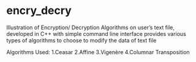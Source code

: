# encry_decry
Illustration of Encryption/ Decryption Algorithms on user’s text file, developed in C++ with simple command line interface provides various types of algorithms to choose to modify the data of text file

Algorithms Used:
1.Ceasar
2.Affine
3.Vigenère
4.Columnar Transposition
